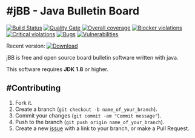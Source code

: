 #jBB - Java Bulletin Board
=================================
[![Build Status](http://vps289371.ovh.net:8000/buildStatus/icon?job=jBB-build-feature_rest-not-found-handler_0.10.0_20180228)](http://vps289371.ovh.net:8000/job/jBB-build-feature_rest-not-found-handler_0.10.0_20180228/)
[![Quality Gate](https://sonarcloud.io/api/badges/gate?key=org.jbb:jbb-parent:0.10.0-rest-not-found-handler-SNAPSHOT)](https://sonarcloud.io/dashboard?id=org.jbb%3Ajbb-parent%3A0.10.0-rest-not-found-handler-SNAPSHOT)
[![Overall coverage](https://sonarcloud.io/api/badges/measure?key=org.jbb:jbb-parent:0.10.0-rest-not-found-handler-SNAPSHOT&metric=coverage&blinking=true)](https://sonarcloud.io/dashboard?id=org.jbb%3Ajbb-parent%3A0.10.0-rest-not-found-handler-SNAPSHOT)
[![Blocker violations](https://sonarcloud.io/api/badges/measure?key=org.jbb:jbb-parent:0.10.0-rest-not-found-handler-SNAPSHOT&metric=blocker_violations&blinking=true)](https://sonarcloud.io/dashboard?id=org.jbb%3Ajbb-parent%3A0.10.0-rest-not-found-handler-SNAPSHOT)
[![Critical violations](https://sonarcloud.io/api/badges/measure?key=org.jbb:jbb-parent:0.10.0-rest-not-found-handler-SNAPSHOT&metric=critical_violations&blinking=true)](https://sonarcloud.io/dashboard?id=org.jbb%3Ajbb-parent%3A0.10.0-rest-not-found-handler-SNAPSHOT)
[![Bugs](https://sonarcloud.io/api/badges/measure?key=org.jbb:jbb-parent:0.10.0-rest-not-found-handler-SNAPSHOT&metric=bugs&blinking=true)](https://sonarcloud.io/dashboard?id=org.jbb%3Ajbb-parent%3A0.10.0-rest-not-found-handler-SNAPSHOT)
[![Vulnerabilities](https://sonarcloud.io/api/badges/measure?key=org.jbb:jbb-parent:0.10.0-rest-not-found-handler-SNAPSHOT&metric=vulnerabilities&blinking=true)](https://sonarcloud.io/dashboard?id=org.jbb%3Ajbb-parent%3A0.10.0-rest-not-found-handler-SNAPSHOT)

Recent version: [ ![Download](https://api.bintray.com/packages/project-jbb/jbb-releases/jBB/images/download.svg) ](https://bintray.com/project-jbb/jbb-releases/jBB/_latestVersion)

jBB is free and open source board bulletin software written with java.


This software requires **JDK 1.8** or higher.

#Contributing
------------

1. Fork it.
2. Create a branch (`git checkout -b name_of_your_branch`).
3. Commit your changes (`git commit -am "Commit message"`).
4. Push to the branch (`git push origin name_of_your_branch`).
5. Create a new [issue](https://github.com/jbb-project/jbb/issues/new) with a link to your branch, or make a Pull Request.
